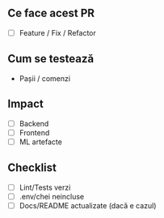 ## Ce face acest PR
- [ ] Feature / Fix / Refactor

## Cum se testează
- Pașii / comenzi

## Impact
- [ ] Backend
- [ ] Frontend
- [ ] ML artefacte

## Checklist
- [ ] Lint/Tests verzi
- [ ] .env/chei neincluse
- [ ] Docs/README actualizate (dacă e cazul)
